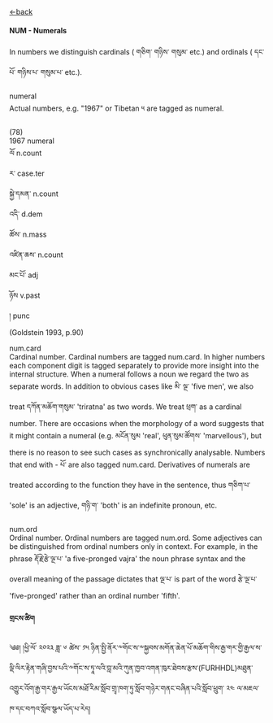 [<-back](en/pos/pos_tags.md)


<!-- tabs:start -->
#### **NUM - Numerals**

In numbers we distinguish cardinals ( གཅིག་ གཉིས་ གསུམ་ etc.) and ordinals ( དང་པོ་ གཉིས་པ་ གསུམ་པ་ etc.).

numeral</br>
Actual numbers, e.g. "1967" or Tibetan ༥ are tagged as numeral.

(78)</br>
1967 numeral</br>
ལོ n.count</br>
ར་ case.ter</br>
སྐྱེ་དམན་ n.count</br>
འདི་ d.dem</br>
ཚོས་ n.mass</br>
འཛིན་ཆས་ n.count</br>
མང་པོ་ adj</br>
ཉོས v.past</br>
། punc</br>
(Goldstein 1993, p.90)

num.card</br>
Cardinal number. Cardinal numbers are tagged num.card. In higher numbers each
component digit is tagged separately to provide more insight into the internal structure.
When a numeral follows a noun we regard the two as separate words. In addition to obvious
cases like མི་ ལྔ་ 'five men', we also treat དཀོན་མཆོག་གསུམ་ 'triratna' as two words. We treat ཕྲག་ as a
cardinal number. There are occasions when the morphology of a word suggests that it might
contain a numeral (e.g. མངོན་སུམ 'real', ཕུན་སུམ་ཚོགས་ 'marvellous'), but there is no reason to see
such cases as synchronically analysable. Numbers that end with - པོ་ are also tagged
num.card. Derivatives of numerals are treated according to the function they have in the
sentence, thus གཅིག་པ་ 'sole' is an adjective, གཉི་ག་ 'both' is an indefinite pronoun, etc.

num.ord</br>
Ordinal number. Ordinal numbers are tagged num.ord. Some adjectives can be
distinguished from ordinal numbers only in context. For example, in the phrase རྡོ་རྗེ་རྩེ་ལྔ་པ་ 'a
five-pronged vajra' the noun phrase syntax and the overall meaning of the passage dictates
that ལྔ་པ་ is part of the word རྩེ་ལྔ་པ་ 'five-pronged' rather than an ordinal number 'fifth'.

#### **གྲངས་ཚིག**

༄༅། །ཕྱི་ལོ་ ༢༠༢༣ ཟླ་ ༦ ཚེས་ ༡༥ ཉིན་སྤྱི་ནོར་༸གོང་ས་༸སྐྱབས་མགོན་ཆེན་པོ་མཆོག་གིས་རྒྱ་གར་གྱི་རྒྱལ་ས་ལྡི་ལིར་རྟེན་གཞི་བྱས་པའི་༸གོང་ས་ཏཱ་ལའི་བླ་མའི་ཀུན་ཁྱབ་འགན་ཁུར་ཐེབས་རྩས་(FURHHDL)མཐུན་འགྱུར་འོག་རྒྱ་གར་རྒྱལ་ཡོངས་མཐོ་རིམ་སློབ་གྲྭ་ཁག་ཏུ་སློབ་གཉེར་གནང་བཞིན་པའི་སློབ་ཕྲུག་ ༢༤ ལ་མཇལ་ཁ་དང་བཀའ་སློབ་སྩལ་ཡོད་པ་རེད།

<!-- tabs:end -->